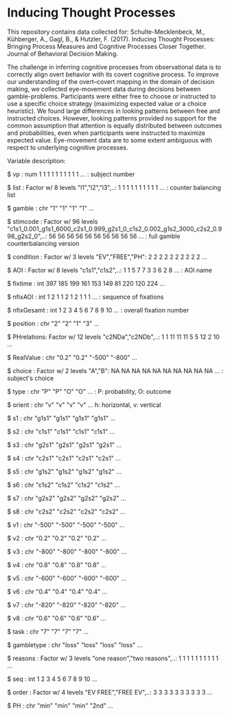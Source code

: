 # Inducing Thought Processes

This repository contains data collected for:
Schulte-Mecklenbeck, M., Kühberger, A., Gagl, B., & Hutzler, F. (2017). Inducing Thought Processes: Bringing Process Measures and Cognitive Processes Closer Together. Journal of Behavioral Decision Making.

The challenge in inferring cognitive processes from observational data is to correctly align overt behavior with its covert cognitive process. To improve our understanding of the overt–covert mapping in the domain of decision making, we collected eye-movement data during decisions between gamble-problems. Participants were either free to choose or instructed to use a specific choice strategy (maximizing expected value or a choice heuristic). We found large differences in looking patterns between free and instructed choices. However, looking patterns provided no support for the common assumption that attention is equally distributed between outcomes and probabilities, even when participants were instructed to maximize expected value. Eye-movement data are to some extent ambiguous with respect to underlying cognitive processes.

Variable description:

 $ vp         : num  1 1 1 1 1 1 1 1 1 1 ... : subject number
 
 $ list       : Factor w/ 8 levels "l1","l2","l3",..: 1 1 1 1 1 1 1 1 1 1 ... : counter balancing list
 
 $ gamble     : chr  "1" "1" "1" "1" ...
 
 $ stimcode   : Factor w/ 96 levels "c1s1_0.001_g1s1_6000_c2s1_0.999_g2s1_0_c1s2_0.002_g1s2_3000_c2s2_0.998_g2s2_0",..: 56 56 56 56 56 56 56 56 56 56 ... : full gamble counterbalancing version
 
 $ condition  : Factor w/ 3 levels "EV","FREE","PH": 2 2 2 2 2 2 2 2 2 2 ... 
 
 $ AOI        : Factor w/ 8 levels "c1s1","c1s2",..: 1 1 5 7 7 3 3 6 2 8 ... : AOI name
 
 $ fixtime    : int  397 185 199 161 153 149 81 220 120 224 ...
 
 $ nfixAOI    : int  1 2 1 1 2 1 2 1 1 1 ... : sequence of fixations
 
 $ nfixGesamt : int  1 2 3 4 5 6 7 8 9 10 ... : overall fixation number
 
 $ position   : chr  "2" "2" "1" "3" ... 
 
 $ PHrelations: Factor w/ 12 levels "c2NDa","c2NDb",..: 1 1 11 11 11 5 5 12 2 10 ...
 
 $ RealValue  : chr  "0.2" "0.2" "-500" "-800" ...
 
 $ choice     : Factor w/ 2 levels "A","B": NA NA NA NA NA NA NA NA NA NA ... : subject's choice
 
 $ type       : chr  "P" "P" "O" "O" ... : P: probability, O: outcome
 
 $ orient     : chr  "v" "v" "v" "v" ... h: horizontal, v: vertical
 
 $ s1         : chr  "g1s1" "g1s1" "g1s1" "g1s1" ... 
 
 $ s2         : chr  "c1s1" "c1s1" "c1s1" "c1s1" ...
 
 $ s3         : chr  "g2s1" "g2s1" "g2s1" "g2s1" ...
 
 $ s4         : chr  "c2s1" "c2s1" "c2s1" "c2s1" ...
 
 $ s5         : chr  "g1s2" "g1s2" "g1s2" "g1s2" ...
 
 $ s6         : chr  "c1s2" "c1s2" "c1s2" "c1s2" ...
 
 $ s7         : chr  "g2s2" "g2s2" "g2s2" "g2s2" ...
 
 $ s8         : chr  "c2s2" "c2s2" "c2s2" "c2s2" ...
 
 $ v1         : chr  "-500" "-500" "-500" "-500" ...
 
 $ v2         : chr  "0.2" "0.2" "0.2" "0.2" ...
 
 $ v3         : chr  "-800" "-800" "-800" "-800" ...
 
 $ v4         : chr  "0.8" "0.8" "0.8" "0.8" ...
 
 $ v5         : chr  "-600" "-600" "-600" "-600" ...
 
 $ v6         : chr  "0.4" "0.4" "0.4" "0.4" ...
 
 $ v7         : chr  "-820" "-820" "-820" "-820" ...
 
 $ v8         : chr  "0.6" "0.6" "0.6" "0.6" ...
 
 $ task       : chr  "7" "7" "7" "7" ...
 
 $ gambletype : chr  "loss" "loss" "loss" "loss" ... 
 
 $ reasons    : Factor w/ 3 levels "one reason","two reasons",..: 1 1 1 1 1 1 1 1 1 1 ...
 
 $ seq        : int  1 2 3 4 5 6 7 8 9 10 ...
 
 $ order      : Factor w/ 4 levels "EV FREE","FREE EV",..: 3 3 3 3 3 3 3 3 3 3 ...
 
 $ PH         : chr  "min" "min" "min" "2nd" ...
